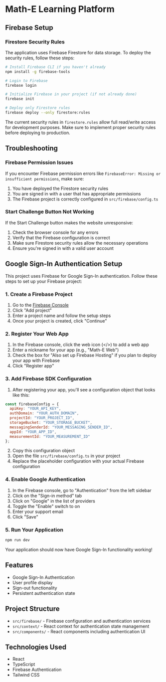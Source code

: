 # Math-E Learning Platform

## Firebase Setup

### Firestore Security Rules

The application uses Firebase Firestore for data storage. To deploy the security rules, follow these steps:

```bash
# Install Firebase CLI if you haven't already
npm install -g firebase-tools

# Login to Firebase
firebase login

# Initialize Firebase in your project (if not already done)
firebase init

# Deploy only Firestore rules
firebase deploy --only firestore:rules
```

The current security rules in `firestore.rules` allow full read/write access for development purposes. Make sure to implement proper security rules before deploying to production.

## Troubleshooting

### Firebase Permission Issues

If you encounter Firebase permission errors like `FirebaseError: Missing or insufficient permissions`, make sure:

1. You have deployed the Firestore security rules
2. You are signed in with a user that has appropriate permissions
3. The Firebase project is correctly configured in `src/firebase/config.ts`

### Start Challenge Button Not Working

If the Start Challenge button makes the website unresponsive:

1. Check the browser console for any errors
2. Verify that the Firebase configuration is correct
3. Make sure Firestore security rules allow the necessary operations
4. Ensure you're signed in with a valid user account

## Google Sign-In Authentication Setup

This project uses Firebase for Google Sign-In authentication. Follow these steps to set up your Firebase project:

### 1. Create a Firebase Project

1. Go to the [Firebase Console](https://console.firebase.google.com/)
2. Click "Add project"
3. Enter a project name and follow the setup steps
4. Once your project is created, click "Continue"

### 2. Register Your Web App

1. In the Firebase console, click the web icon (</>) to add a web app
2. Enter a nickname for your app (e.g., "Math-E Web")
3. Check the box for "Also set up Firebase Hosting" if you plan to deploy your app with Firebase
4. Click "Register app"

### 3. Add Firebase SDK Configuration

1. After registering your app, you'll see a configuration object that looks like this:

```javascript
const firebaseConfig = {
  apiKey: "YOUR_API_KEY",
  authDomain: "YOUR_AUTH_DOMAIN",
  projectId: "YOUR_PROJECT_ID",
  storageBucket: "YOUR_STORAGE_BUCKET",
  messagingSenderId: "YOUR_MESSAGING_SENDER_ID",
  appId: "YOUR_APP_ID",
  measurementId: "YOUR_MEASUREMENT_ID"
};
```

2. Copy this configuration object
3. Open the file `src/firebase/config.ts` in your project
4. Replace the placeholder configuration with your actual Firebase configuration

### 4. Enable Google Authentication

1. In the Firebase console, go to "Authentication" from the left sidebar
2. Click on the "Sign-in method" tab
3. Click on "Google" in the list of providers
4. Toggle the "Enable" switch to on
5. Enter your support email
6. Click "Save"

### 5. Run Your Application

```bash
npm run dev
```

Your application should now have Google Sign-In functionality working!

## Features

- Google Sign-In Authentication
- User profile display
- Sign-out functionality
- Persistent authentication state

## Project Structure

- `src/firebase/` - Firebase configuration and authentication services
- `src/context/` - React context for authentication state management
- `src/components/` - React components including authentication UI

## Technologies Used

- React
- TypeScript
- Firebase Authentication
- Tailwind CSS
